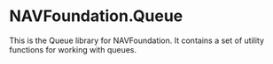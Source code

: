 # NAVFoundation.Queue

This is the Queue library for NAVFoundation. It contains a set of utility functions for working with queues.

